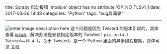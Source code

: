 title: Scrapy 启动报错 'module' object has no attribute 'OP_NO_TLSv1_1
date: 2017-03-26 18:48
categories: "Python"
tags: "bug异闻录"

---

![enter image description here](http://7xiuuj.com1.z0.glb.clouddn.com/wallheven-python.png)
这个问题是因为 Twisted 的版本引起的，具体查看 [issue](https://github.com/scrapy/scrapy/issues/2473)，解决办法是安装指定版本的 Twisted：`pip install Twisted==16.4.1`，关于 Twisted，是一个 Python 里面的异步编程框架，具体可见 [文档](https://www.gitbook.com/book/likebeta/twisted-intro-cn/details)